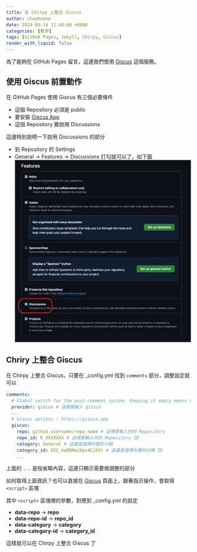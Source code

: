 ```yaml
---
title: 在 Chirpy 上整合 Giscus
author: chuehnone
date: 2024-09-14 11:40:00 +0800
categories: [教學]
tags: [GitHub Pages, Jekyll, Chirpy, Giscus]
render_with_liquid: false
---
```


為了能夠在 GitHub Pages 留言，這邊我們使用 [Giscus](https://giscus.app/zh-TW) 這個服務。

## 使用 Giscus 前置動作

在 GitHub Pages 使用 Giscus 有三個必要條件

- 這個 Repository 必須是 public
- 要安裝 [Giscus App](https://github.com/apps/giscus)
- 這個 Repository 要啟用 Discussions

這邊特別說明一下啟用 Discussions 的部分

- 到 Repository 的 Settings
- General -> Features -> Discussions 打勾就可以了，如下圖
  ![](/assets/images/2024/20240914/1.png)

## Chriry 上整合 Giscus

在 Chirpy 上整合 Giscus，只要在 _config.yml 找到 `comments` 部分，調整設定就可以

```yml
comments:
  # Global switch for the post-comment system. Keeping it empty means disabled.
  provider: giscus # 這裡要輸入 giscus
  ...
  # Giscus options › https://giscus.app
  giscus:
    repo: github_username/repo_name # 這裡要輸入你的 Repository
    repo_id: R_XXXXXXX # 這裡要輸入你的 Repository ID
    category: General # 這邊是選擇你要的分類
    category_id: DIC_kwDOMwiOps4Cib5t # 這邊是選擇你要的分類 ID
    ...
```

上面的 `...` 是指省略內容，這邊只顯示需要做調整的部分

如何取得上面資訊？也可以直接在 [Giscus](https://giscus.app/zh-TW) 頁面上，跟著指示操作，會取得 `<script>` 區塊

其中 `<script>` 區塊裡的參數，對應到 _config.yml 的設定

- **data-repo** -> **repo**
- **data-repo-id** -> **repo_id**
- **data-category** -> **category**
- **data-category-id** -> **category_id**

這樣就可以在 Chirpy 上整合 Giscus 了
